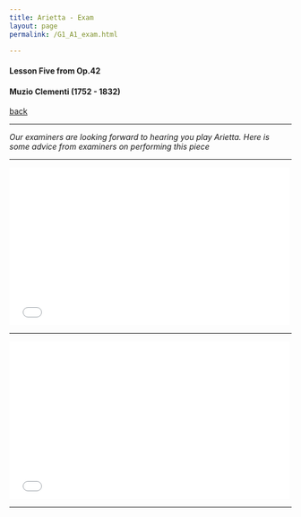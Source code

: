 ```yaml
---
title: Arietta - Exam
layout: page
permalink: /G1_A1_exam.html

---
```



#### Lesson Five from Op.42

#### Muzio Clementi (1752 - 1832)

[back](G1_A1_pathway2)

***

*Our examiners are looking forward to hearing you play Arietta. Here is some advice from examiners on performing this piece*



***

<iframe src="//player.vimeo.com/video/117915830?color=ff0179&amp;title=0&amp;portrait=0" width="500" height="281" frameborder="0" webkitallowfullscreen mozallowfullscreen allowfullscreen></iframe>

***

<iframe src="//player.vimeo.com/video/117915831?color=ff0179&amp;title=0&amp;portrait=0" width="500" height="281" frameborder="0" webkitallowfullscreen mozallowfullscreen allowfullscreen></iframe>

***


